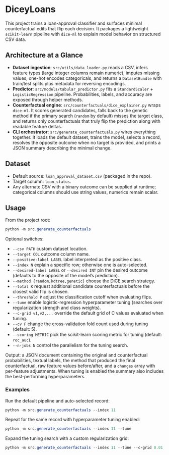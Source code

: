 # DiceyLoans

This project trains a loan-approval classifier and surfaces minimal counterfactual edits that flip each decision. It packages a lightweight `scikit-learn` pipeline with `dice-ml` to explain model behavior on structured CSV data.



## Architecture at a Glance

- **Dataset ingestion**: `src/utils/data_loader.py` reads a CSV, infers feature types (large integer columns remain numeric), imputes missing values, one-hot encodes categoricals, and returns a `DatasetBundle` with train/test splits plus metadata for reversing encodings.
- **Predictor**: `src/models/tabular_predictor.py` fits a `StandardScaler` + `LogisticRegression` pipeline. Probabilities, labels, and accuracy are exposed through helper methods.
- **Counterfactual engine**: `src/counterfactuals/dice_explainer.py` wraps `dice-ml`. It scores generated candidates, falls back to the genetic method if the primary search (`random` by default) misses the target class, and returns only counterfactuals that truly flip the prediction along with readable feature deltas.
- **CLI orchestrator**: `src/generate_counterfactuals.py` wires everything together. It loads the default dataset, trains the model, selects a record, resolves the opposite outcome when no target is provided, and prints a JSON summary describing the minimal change.

## Dataset

- Default source: `loan_approval_dataset.csv` (packaged in the repo).
- Target column: `loan_status`.
- Any alternate CSV with a binary outcome can be supplied at runtime; categorical columns should use string values, numerics remain scalar.

## Usage

From the project root:

```powershell
python -m src.generate_counterfactuals
```

Optional switches:

- `--csv PATH` custom dataset location.
- `--target COL` outcome column name.
- `--positive-label LABEL` label interpreted as the positive class.
- `--index N` explain a specific row; otherwise one is auto-selected.
- `--desired-label LABEL` or `--desired INT` pin the desired outcome (defaults to the opposite of the model’s prediction).
- `--method {random,kdtree,genetic}` choose the DiCE search strategy.
- `--total K` request additional candidate counterfactuals before the closest valid flip is chosen.
- `--threshold P` adjust the classification cutoff when evaluating flips.
- `--tune` enable logistic-regression hyperparameter tuning (searches over regularization strength and class weights).
- `--c-grid v1,v2,...` override the default grid of C values evaluated when tuning.
- `--cv F` change the cross-validation fold count used during tuning (default: 5).
- `--scoring METRIC` pick the scikit-learn scoring metric for tuning (default: `roc_auc`).
- `--n-jobs N` control the parallelism for the tuning search.

Output: a JSON document containing the original and counterfactual probabilities, textual labels, the method that produced the final counterfactual, raw feature values before/after, and a `changes` array with per-feature adjustments. When tuning is enabled the summary also includes the best-performing hyperparameters.

### Examples

Run the default pipeline and auto-selected record:

```powershell
python -m src.generate_counterfactuals --index 11
```

Repeat for the same record with hyperparameter tuning enabled:

```powershell
python -m src.generate_counterfactuals --index 11 --tune
```

Expand the tuning search with a custom regularization grid:

```powershell
python -m src.generate_counterfactuals --index 11 --tune --c-grid 0.01,0.1,1,10 --cv 5
```